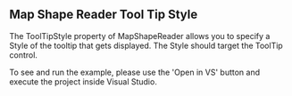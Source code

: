 ## Map Shape Reader Tool Tip Style
The ToolTipStyle property of MapShapeReader allows you to specify a Style of the tooltip that gets displayed. The Style should target the ToolTip control.

To see and run the example, please use the 'Open in VS' button and execute the project inside Visual Studio.

[//]: <keywords:InformationLayer, MapShapeReader, ToolTipFormat>
